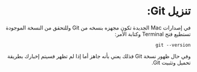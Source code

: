 <div dir="rtl" styyle="text-align:right">

# تنزيل Git:

في إصدارات Mac الجديدة تكون مجهزه بنسخه من Git وللتحقق من النسخة الموجودة تستطيع فتح Terminal وكتابة الأمر:

` git --version `

وفي حال ظهور نسخة Git فذلك يعني بأنه جاهز أما إذا لم تظهر فسيتم إخبارك بطريقة تحميل وتثبيت Git.

</div>